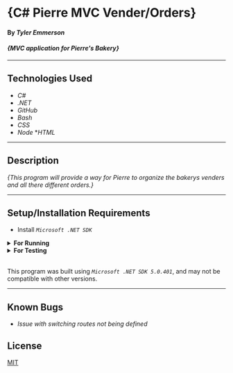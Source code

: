 # {C# Pierre MVC Vender/Orders}

#### By _**Tyler Emmerson**_  

#### _{MVC application for Pierre's Bakery}_  

---
## Technologies Used

* _C#_
* _.NET_
* _GitHub_
* _Bash_
* _CSS_
* _Node_
*_HTML_

---
## Description

_{This program will provide a way for Pierre to organize the bakerys venders and all there different orders.}_

---
## Setup/Installation Requirements

* Install *`Microsoft .NET SDK`*
<details>
<summary><strong>For Running</strong></summary>
Navigate to  
    <pre>PierreMVCapplication
    ├── <strong>Pierre</strong></pre>
    └── Pierre.Tests
    
 Run ```$ dotnet install``` in the console 
 Run ```$ dotnet run``` in the console
 
</details>

<details>
<summary><strong>For Testing</strong></summary>
Navigate to  
    <pre>PierreMVCapplication
    ├── Pierre
    └── <strong>Pierre.Tests</strong></pre>

Run ```$ dotnet test``` in the console

</details>
<br>

This program was built using *`Microsoft .NET SDK 5.0.401`*, and may not be compatible with other versions.

---
## Known Bugs

* _Issue with switching routes not being defined_

## License

[MIT](/LICENSE)
